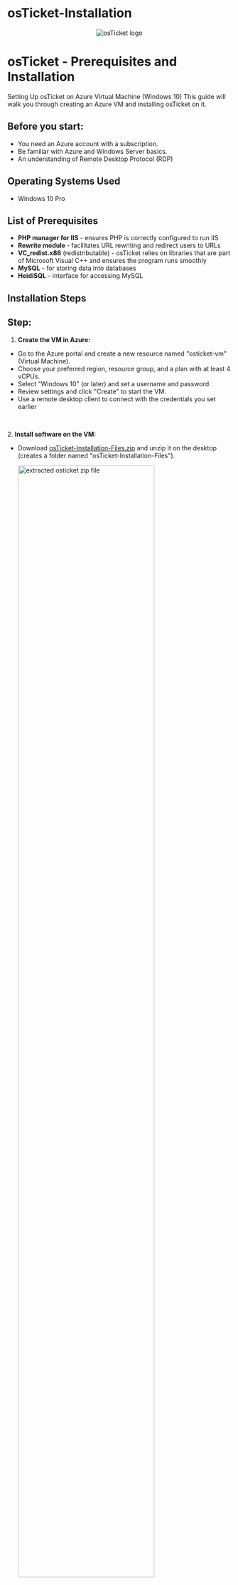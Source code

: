 # osTicket-Installation
<p align="center">
  <img src="images/logo.png" alt="osTicket logo"/>
  </p>
  
  <h1>osTicket - Prerequisites and Installation</h1>
  Setting Up osTicket on Azure Virtual Machine (Windows 10) This guide will walk you through creating an Azure VM and installing osTicket on it.<br />
  
  <h2>Before you start:</h2>
  
  - You need an Azure account with a subscription.
  - Be familiar with Azure and Windows Server basics.
  - An understanding of Remote Desktop Protocol (RDP)
  <h2>Operating Systems Used </h2>
  
  - Windows 10 Pro </b>
  
  <h2>List of Prerequisites</h2>
  
  - <b>PHP manager for IIS</b> - ensures PHP is correctly configured to run IIS
  - <b>Rewrite module </b> - facilitates URL rewriting and redirect users to URLs
  - <b>VC_redist.x86</b> (redistributable) - osTicket relies on libraries that are part of Microsoft Visual C++ and ensures the program runs smoothly
  - <b>MySQL</b> - for storing data into databases
  - <b>HeidiSQL</b> - interface for accessing MySQL 
  
  
  <h2>Installation Steps</h2>
  <p>
  <h2>Step:</h2>
    
1. <b>Create the VM in Azure:</b>
<ul>
  <li>Go to the Azure portal and create a new resource named "osticket-vm" (Virtual Machine).</li>
<li>Choose your preferred region, resource group, and a plan with at least 4 vCPUs.</li>
<li>Select "Windows 10" (or later) and set a username and password.</li>
<li>Review settings and click "Create" to start the VM.</li>
  <li>Use a remote desktop client to connect with the credentials you set earlier</li>
</ul>
  
  </p>
  <br />
  <p>
2. <b>Install software on the VM:</b>
    <ul>
   <li>Download <a href= https://drive.google.com/uc?export=download&id=1b3RBkXTLNGXbibeMuAynkfzdBC1NnqaD>osTicket-Installation-Files.zip</a> and unzip it on the desktop (creates a folder named "osTicket-Installation-Files").</li>
  
  </p>
  <p>
  <img src="images/1.png" height="80%" width="80%" alt="extracted osticket zip file"/>
  </p>
  
  
  <p>
    
   <li>Enable IIS with CGI:
      <ol>Search for "Control Panel" and open it.</ol>
        <ol>click Uninstall a Program</ol>
        <ol>click Turn Windows features on or off</ol>
        <ol>check the box next to Internet Information Services(IIS).</ol>
        <ol>expand "Application Development Features" and check "CGI".</ol>
      </li>
    
  </p>
  <br />
  
  <p>
  <img src="images/2.png" height="80%" width="80%" alt="enable IIS and CGI"/>
  </p>
  <br/>
  <p>
  <li>Install additional software from the “osTicket-Installation-Files” folder:
    <ul>Double-click and install (select default setting for both):
      <ol>PHP Manager for IIS (PHPManagerForIIS_V1.5.0.msi)</ol>
      <ol>Rewrite Module (rewrite_amd64_en-US.msi)</ol>
    </ul>
  
  </p>
  <img src="images/3.png" height="80%" width="80%" alt="install php manager and rewrite"/>
  
  <br />
  
  <p>
  <ul>Create a new folder named "PHP" at C:\PHP.</ul>
<ul>Extract php-7.3.8-nts-Win32-VC15-x86.zip into the C:\PHP directory.</ul>
<ul>Install VC_redist.x86.exe and mysql-5.5.62-win32.msi from the same folder.</ul>
</li>
  </p>
  <p>
    <img src="images/4.png" height="80%" width="80%" alt="extract php to c php"/>
  </p>
  <br/>
  
  <p>
  <li>Configure MySQL:</li>
  <ol>During MySQL installation, choose "Typical Setup".</ol>
  <ol>After installation, launch the "MySQL Configuration Wizard" and select "Standard Configuration".</ol>
  <ol>Set username (root) and password (root) for MySQL access.</ol>
    
  </p>
  <p>
    <img src="images/5.png" height="50%" width="50%" alt="install redistr and mysql"/>
  </p>
  <br/>
  
  <p>
3. <b>Configure IIS for PHP:</b>
    <li>Open "IIS Manager" (search for it)and Run as administrator.</li>
    <li>Click on PHP manager then register new PHP version.</li>
    <li>Select C:\PHP\php-cgi.exe</li>
    
  </p>
  <p>
    <img src="images/6.png" height="80%" width="80%" alt="configure PHP new version in PHP manager"/>
  </p>
  <br/>
  
  <p>
  <li>Click "OK" on all open windows and restart IIS (from Server Manager or IIS Manager).</li>
  </p>
  <p>
    <img src="images/7.png" height="30%" width="30%" alt="reload IIS"/>
  </p>
  <br/>
  
  <p>
  4. <b>Install osTicket:</b>
  <li>Extract the contents of osTicket-v1.15.8.zip from the downloaded folder.</li>
  <li>Copy the extracted "upload" folder to c:\inetpub\wwwroot.</li>
  <li>Rename the copied folder from "upload" to "osTicket".</li>
  <li>Restart IIS.</li>
    </p>
  <p>
    <img src="images/8.png" height="80%" width="80%" alt="extract osticket zipped folder and move to wwwroot"/>
  </p>
  <br/>
  
  <p>
  Reload IIS again. On the left side pane, go to Sites, click the down arrow until you reach osTicket and then click on Browse in the right side pane, then you should get this.
  </p>
  <p>
    <img src="images/9.png" height="80%" width="80%" alt="osticket landing page"/>
  </p>
  <br/>
  <p>
5. <b> Configure osTicket:</b>
    <li>Open a web browser and go to http://localhost/osTicket.
    (You might see a message about missing extensions).</li>
    <li>Go back to IIS Manager, find your osTicket application, and double-click "PHP Manager".</li>
    <li>Click "Enable or disable an extension" and enable these extensions:</li>
    <ol>php_imap.dll</ol>
    <ol>php_intl.dll</ol>
    <ol>php_opcache.dll</ol>
    <li>Refresh the webpage and you should see osTicket configured!</li>
  </p>
  <p>
    <img src="images/10.png" height="80%" width="80%" alt="updated osticket landing page"/>
  </p>
  <br/>
  <p>
6. <b>Rename and Assing Permissions to ost-config.php</b>
  <li>RenameC:\inetpub\wwwroot\osTicket\include\ost-sampleconfig.php to C:\inetpub\wwwroot\osTicket\include\ost-config.php.</li>
  <li>Right-click on ost-config.php and select "Properties".</li> 
  <li>Go to the "Security" tab</li>
  <li>Advanced and Disable inheritance</li> 
  <li>Click Add Select a principal</li>
  <li>Type everyone in the box check names click OK.</li> <li>Make sure you click on Full control as well.</li>
  </p>
  <p>
    <img src="images/11.png" height="80%" width="80%" alt="ost config permissions"/>
  </p>
  <br/>
  <p>
7. <b>Continue the osTicket Setup in the Browser:</b>
<li>Click the "Continue" button.</li>
<li>Enter the following information:</li>
<ol>Name: Helpdesk</ol>
<ol>Default Email: (Your default email address)</ol>
<li>Install and Configure HeidiSQL:</li>
<ol>Navigate to the "osTicket-Installation-Files" folder.</ol>
<ol>Double-click the HeidiSQL installer and follow the on-screen instructions to install it.</ol>
<ol>Open HeidiSQL.</ol>
<ol>Create a new session (Accept all defaults):</ol>
<ul>Host: localhost
</ul>
<ul>User: root</ul>
<ul>Password: root</ul>
<ol>Click "Open".</ol>
<li>Create the osTicket Database:</li>
<ol>Right-click on the "Unnamed" node in the left pane.</ol>
<ol>Select "Create new"</ol>
<ol>Enter "osTicket" as the database name (must be exactly osTicket).</ol>
<ol>Click "OK"</ol>

  </p>
  <p>
    <img src="images/12.png" height="80%" width="80%" alt="heidisql"/>
    <img src="images/12.5.png" height="80%" width="80%" alt="create new database in heidisql"/>
  </p>
8. <b>Complete the osTicket Installation:</b>
<li>Go back to the osTicket setup page in your browser.</li>
<li>Enter the following database information:</li>
<ol>MySQL Database: osTicket</ol>
<ol>MySQL Username: root</ol>
<ol>MySQL Password: root</ol>
<li>Click the "Install Now!" button.</li>
  <br/>
  <p>
     <img src="images/13.png" height="80%" width="80%" alt="osticket installed"/>
  </ul>
  </p>
